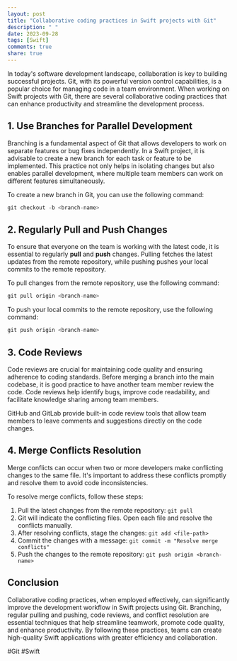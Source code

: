 ```yaml
---
layout: post
title: "Collaborative coding practices in Swift projects with Git"
description: " "
date: 2023-09-28
tags: [Swift]
comments: true
share: true
---
```


In today's software development landscape, collaboration is key to building successful projects. Git, with its powerful version control capabilities, is a popular choice for managing code in a team environment. When working on Swift projects with Git, there are several collaborative coding practices that can enhance productivity and streamline the development process. 

## 1. Use Branches for Parallel Development

Branching is a fundamental aspect of Git that allows developers to work on separate features or bug fixes independently. In a Swift project, it is advisable to create a new branch for each task or feature to be implemented. This practice not only helps in isolating changes but also enables parallel development, where multiple team members can work on different features simultaneously.

To create a new branch in Git, you can use the following command:

```swift
git checkout -b <branch-name>
```

## 2. Regularly Pull and Push Changes

To ensure that everyone on the team is working with the latest code, it is essential to regularly **pull** and **push** changes. Pulling fetches the latest updates from the remote repository, while pushing pushes your local commits to the remote repository.

To pull changes from the remote repository, use the following command:

```swift
git pull origin <branch-name>
```

To push your local commits to the remote repository, use the following command:

```swift
git push origin <branch-name>
```

## 3. Code Reviews

Code reviews are crucial for maintaining code quality and ensuring adherence to coding standards. Before merging a branch into the main codebase, it is good practice to have another team member review the code. Code reviews help identify bugs, improve code readability, and facilitate knowledge sharing among team members.

GitHub and GitLab provide built-in code review tools that allow team members to leave comments and suggestions directly on the code changes.

## 4. Merge Conflicts Resolution

Merge conflicts can occur when two or more developers make conflicting changes to the same file. It's important to address these conflicts promptly and resolve them to avoid code inconsistencies.

To resolve merge conflicts, follow these steps:

1. Pull the latest changes from the remote repository: ```git pull```
2. Git will indicate the conflicting files. Open each file and resolve the conflicts manually.
3. After resolving conflicts, stage the changes: ```git add <file-path>```
4. Commit the changes with a message: ```git commit -m "Resolve merge conflicts"```
5. Push the changes to the remote repository: ```git push origin <branch-name>```

## Conclusion

Collaborative coding practices, when employed effectively, can significantly improve the development workflow in Swift projects using Git. Branching, regular pulling and pushing, code reviews, and conflict resolution are essential techniques that help streamline teamwork, promote code quality, and enhance productivity. By following these practices, teams can create high-quality Swift applications with greater efficiency and collaboration.

#Git #Swift